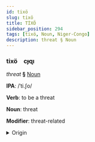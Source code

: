 ```yaml
---
id: tixö
slug: tixö
title: TİXÖ
sidebar_position: 294
tags: [tixö, Noun, Niger-Congo]
description: threat § Noun
---
```


### tixö&emsp;<span kind="abugida">cɟɋı</span>

*threat* **§** [Noun](../../tags/Noun)

**IPA**: /ˈti.ʃo/

**Verb**: to be a threat

**Noun**: threat

**Modifier**: threat-related

<details>
    <summary>Origin</summary>
    Swahili tisho /'ti.ʃo/<br/>
    <em>Niger-Congo Language Family</em>
</details>